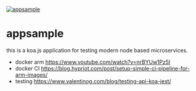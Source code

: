 [ ![appsample](https://travis-ci.org/ffaerber/appsample.svg?branch=master)](https://travis-ci.org/ffaerber/appsample)

# appsample
this is a koa.js application for testing modern node based microservices.


- docker arm https://www.youtube.com/watch?v=nrBYUw1Pz5I
- docker CI https://blog.hypriot.com/post/setup-simple-ci-pipeline-for-arm-images/
- testing https://www.valentinog.com/blog/testing-api-koa-jest/
